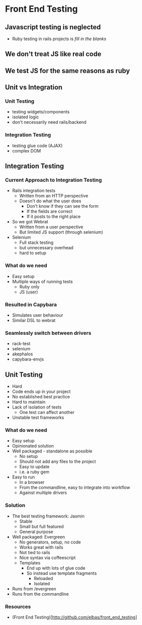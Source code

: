 # Front End Testing

## Javascript testing is neglected
- Ruby testing in rails projects is _fill in the blanks_

## We don't treat JS like real code

## We test JS for the same reasons as ruby

## Unit vs Integration

### Unit Testing
- testing widgets/components
- isolated logic
- don't necessarily need rails/backend

### Integration Testing
- testing glue code (AJAX)
- complex DOM


## Integration Testing
### Current Approach to Integration Testing
- Rails integration tests
  - Written from an HTTP perspective
  - Doesn't do what the user does
    - Don't know if they can see the form
    - If the fields are correct
    - If it posts to the right place
- So we got Webrat
  - Written from a user perspective
  - But limited JS support (through selenium)
- Selenium
  - Full stack testing
  - but unnecessary overhead
  - hard to setup

### What do we need
- Easy setup
- Multiple ways of running tests
  - Ruby only
  - JS (user)

### Resulted in Capybara
- Simulates user behaviour
- Similar DSL to webrat

### Seamlessly switch between drivers
- rack-test
- selenium
- akephalos
- capybara-envjs

## Unit Testing
- Hard
- Code ends up in your project
- No established best practice
- Hard to maintain
- Lack of isolation of tests  
  - One test can affect another
- Unstable test frameworks

### What do we need
- Easy setup
- Opinionated solution
- Well packaged - standalone as possible
  - No setup
  - Should not add any files to the project
  - Easy to update
  - i.e. a ruby gem
- Easy to run
  - In a browser
  - From the commandline, easy to integrate into workflow
  - Against multiple drivers

### Solution
- The best testing framework: Jasmin
  - Stable
  - Small but full featured
  - General purpose
- Well packaged: Evergreen
  - No generators, setup, no code
  - Works great with rails
  - Not tied to rails
  - Nice syntax via coffeescript
  - Templates
    - End up with lots of glue code
    - So instead use template fragments
      - Reloaded
      - Isolated
- Runs from /evergreen
- Runs from the commandline

### Resources 
- (Front End Testing)[http://github.com/elbas/front_end_testing]

